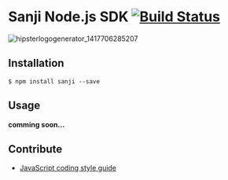 Sanji Node.js SDK [![Build Status](https://travis-ci.org/Sanji-IO/sanji-node.svg?branch=develop)](https://travis-ci.org/Sanji-IO/sanji-node)
=================

![hipsterlogogenerator_1417706285207](https://cloud.githubusercontent.com/assets/690703/5300893/efee7036-7c0e-11e4-9b16-ad62f2da4116.png)

## Installation

    $ npm install sanji --save
    
## Usage

**comming soon...**
    
## Contribute
- [JavaScript coding style guide](https://github.com/Sanji-IO/javascript)
